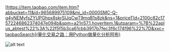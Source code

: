 [https://item.taobao.com/item.htm?abbucket=11&id=965689975109&mi_id=0000SMC-Q-g4yNEMyfsZYUPGhpx8skrSIJqCwT9mqB1s8zk&ns=1&priceTId=2100c82c17572246862374047e094b&spm=a21n57.1.hoverItem.1&utparam=%7B%22aplus_abtest%22%3A%22f5f5b3ca61cbb3917b7fec3f6c174f96%22%7D&xxc=taobaoSearch](量化交易之路：用Python做量化分析阿布)

![alt text](https://img.alicdn.com/imgextra/i2/2220338941149/O1CN01vboioN1KMIA6P2tCC_%21%212220338941149.jpg_.webp)
